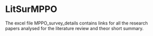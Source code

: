 # LitSurMPPO
The excel file MPPO_survey_details contains links for all the research papers analysed for the literature review and theor short summary.
